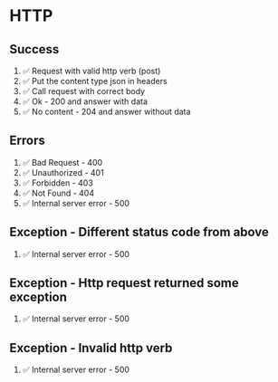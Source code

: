 # HTTP

## Success

1. ✅ Request with valid http verb (post)
2. ✅ Put the content type json in headers
3. ✅ Call request with correct body
4. ✅ Ok - 200 and answer with data
5. ✅ No content - 204 and answer without data

## Errors

1. ✅ Bad Request - 400
2. ✅ Unauthorized - 401
3. ✅ Forbidden - 403
4. ✅ Not Found - 404
5. ✅ Internal server error - 500

## Exception - Different status code from above
1. ✅ Internal server error - 500

## Exception - Http request returned some exception
1. ✅ Internal server error - 500

## Exception - Invalid http verb
1. ✅ Internal server error - 500